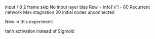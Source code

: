 input / 8
2 frame skip
No input layer bias
Rew = info['x'] - 80
Recurrent network
Max stagnation 20 
initial nodes unconnected 

New in this experiment:

tanh activation instead of Sigmoid